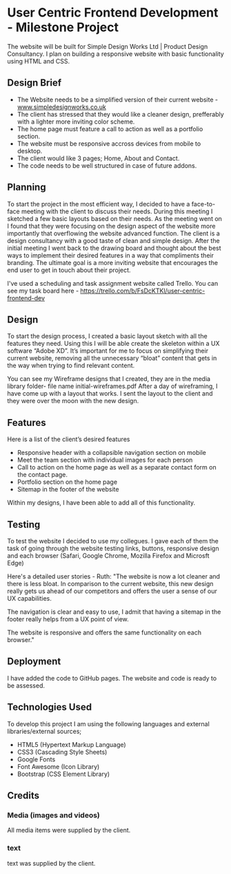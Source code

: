 # User Centric Frontend Development - Milestone Project

The website will be built for Simple Design Works Ltd | Product Design Consultancy. I plan on building a responsive website with basic functionality using HTML and CSS. 

## Design Brief
- The Website needs to be a simplified version of their current website - www.simpledesignworks.co.uk
- The client has stressed that they would like a cleaner design, prefferably with a lighter more inviting color scheme.
- The home page must feature a call to action as well as a portfolio section. 
- The website must be responsive accross devices from mobile to desktop. 
- The client would like 3 pages; Home, About and Contact.
- The code needs to be well structured in case of future addons. 

## Planning
To start the project in the most efficient way, I decided to have a face-to-face meeting with the client to discuss their needs. During this meeting I sketched a few basic layouts based on their needs. As the meeting went on I found that they were focusing on the design aspect of the website more importantly that overflowing the website advanced function. The client is a design consultancy with a good taste of clean and simple design. 
After the initial meeting I went back to the drawing board and thought about the best ways to implement their desired features in a way that compliments their branding. The ultimate goal is a more inviting website that encourages the end user to get in touch about their project.

I've used a scheduling and task assignment website called Trello. You can see my task board here - https://trello.com/b/FsDcKTKl/user-centric-frontend-dev
## Design 
To start the design process, I created a basic layout sketch with all the features they need. Using this I will be able create the skeleton within a UX software “Adobe XD”. It’s important for me to focus on simplifying their current website, removing all the unnecessary “bloat” content that gets in the way when trying to find relevant content. 

You can see my Wireframe designs that I created, they are in the media library folder- file name initial-wireframes.pdf
After a day of wireframing, I have come up with a layout that works. I sent the layout to the client and they were over the moon with the new design. 

## Features
Here is a list of the client’s desired features
-	Responsive header with a collapsible navigation section on mobile
-	Meet the team section with individual images for each person
-	Call to action on the home page as well as a separate contact form on the contact page. 
-	Portfolio section on the home page
-	Sitemap in the footer of the website

Within my designs, I have been able to add all of this functionality. 

## Testing 
To test the website I decided to use my collegues. I gave each of them the task of going through the website testing links, buttons, responsive design and each browser (Safari, Google Chrome, Mozilla Firefox and Microsft Edge)


Here's a detailed user stories - Ruth: "The website is now a lot cleaner and there is less bloat. In comparison to the current website, this new design really gets us ahead of our competitors and offers the user a sense of our UX capabilities. 

The navigation is clear and easy to use, I admit that having a sitemap in the footer really helps from a UX point of view.

The website is responsive and offers the same functionality on each browser."
## Deployment
I have added the code to GitHub pages. The website and code is ready to be assessed.
## Technologies Used
To develop this project I am using the following languages and external libraries/external sources;

- HTML5 (Hypertext Markup Language)
- CSS3 (Cascading Style Sheets)
- Google Fonts
- Font Awesome (Icon Library)
- Bootstrap (CSS Element Library)


## Credits 

### Media (images and videos)
All media items were supplied by the client.

### text
text was supplied by the client.